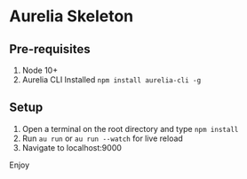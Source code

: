 # Aurelia Skeleton

## Pre-requisites
1) Node 10+
2) Aurelia CLI Installed `npm install aurelia-cli -g`

## Setup
1) Open a terminal on the root directory and type `npm install`
2) Run `au run` or `au run --watch` for live reload
3) Navigate to localhost:9000

Enjoy
